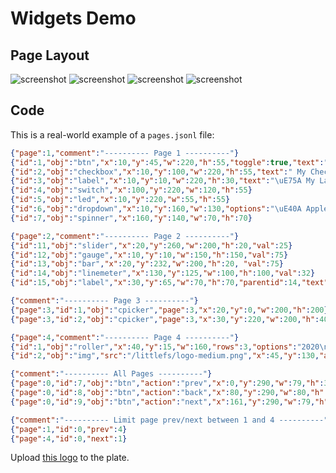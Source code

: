 <h1>Widgets Demo</h1>

<h2>Page Layout</h2>

![screenshot](https://user-images.githubusercontent.com/1550668/120073363-3ca5e880-c098-11eb-82d8-ad58cf4a9d66.png)
![screenshot](https://user-images.githubusercontent.com/1550668/120073369-44658d00-c098-11eb-9ad7-c318866c62c2.png)
![screenshot](https://user-images.githubusercontent.com/1550668/120073374-492a4100-c098-11eb-9ac2-1144bd039eea.png)
![screenshot](https://user-images.githubusercontent.com/1550668/120074302-7b3da200-c09c-11eb-9fa8-7396e02b63bc.png)

<h2>Code</h2>

This is a real-world example of a `pages.jsonl` file:

```json
{"page":1,"comment":"---------- Page 1 ----------"}
{"id":1,"obj":"btn","x":10,"y":45,"w":220,"h":55,"toggle":true,"text":"Push Me \uF40B"}
{"id":2,"obj":"checkbox","x":10,"y":100,"w":220,"h":55,"text":" My Checkbox"}
{"id":3,"obj":"label","x":10,"y":10,"w":220,"h":30,"text":"\uE75A My Label","align":1,"padh":50}
{"id":4,"obj":"switch","x":100,"y":220,"w":120,"h":55}
{"id":5,"obj":"led","x":10,"y":220,"w":55,"h":55}
{"id":6,"obj":"dropdown","x":10,"y":160,"w":130,"options":"\uE40A Apples\n\uE40A Oranges\n\uE40A Bananas"}
{"id":7,"obj":"spinner","x":160,"y":140,"w":70,"h":70}

{"page":2,"comment":"---------- Page 2 ----------"}
{"id":11,"obj":"slider","x":20,"y":260,"w":200,"h":20,"val":25}
{"id":12,"obj":"gauge","x":10,"y":10,"w":150,"h":150,"val":75}
{"id":13,"obj":"bar","x":20,"y":232,"w":200,"h":20, "val":75}
{"id":14,"obj":"linemeter","x":130,"y":125,"w":100,"h":100,"val":32}
{"id":15,"obj":"label","x":30,"y":65,"w":70,"h":70,"parentid":14,"text":"\uE12C OK"}

{"comment":"---------- Page 3 ----------"}
{"page":3,"id":1,"obj":"cpicker","page":3,"x":20,"y":0,"w":200,"h":200}
{"page":3,"id":2,"obj":"cpicker","page":3,"x":30,"y":220,"w":200,"h":40,"rect":true}

{"page":4,"comment":"---------- Page 4 ----------"}
{"id":1,"obj":"roller","x":40,"y":15,"w":160,"rows":3,"options":"2020\n2021\n2022\n2023\n2024"}
{"id":2,"obj":"img","src":"/littlefs/logo-medium.png","x":45,"y":130,"auto_size":1,"w":150}

{"comment":"---------- All Pages ----------"}
{"page":0,"id":7,"obj":"btn","action":"prev","x":0,"y":290,"w":79,"h":32,"text":"\uE141","text_color":"#FFFFFF","radius":0,"border_side":0,"text_font":32}
{"page":0,"id":8,"obj":"btn","action":"back","x":80,"y":290,"w":80,"h":32,"text":"\uE2DC","text_color":"#FFFFFF","radius":0,"border_side":0,"text_font":24}
{"page":0,"id":9,"obj":"btn","action":"next","x":161,"y":290,"w":79,"h":32,"text":"\uE142","text_color":"#FFFFFF","radius":0,"border_side":0,"text_font":32}

{"comment":"---------- Limit page prev/next between 1 and 4 ----------"}
{"page":1,"id":0,"prev":4}
{"page":4,"id":0,"next":1}

```

Upload [this logo](https://raw.githubusercontent.com/HASwitchPlate/openHASP-docs/0.6/docs/assets/images/logo-medium.png) to the plate.

